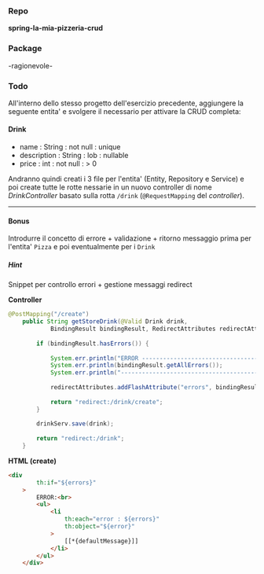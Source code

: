 
### Repo
**spring-la-mia-pizzeria-crud**

### Package
-ragionevole-

### Todo
All'interno dello stesso progetto dell'esercizio precedente, aggiungere la seguente entita' e svolgere il necessario per attivare la CRUD completa:

#### Drink
- name : String : not null : unique
- description : String : lob : nullable
- price : int : not null : > 0

Andranno quindi creati i 3 file per l'entita' (Entity, Repository e Service) e poi create tutte le rotte nessarie in un nuovo controller di nome *DrinkController* basato sulla rotta `/drink` (`@RequestMapping` del *controller*).

---

#### Bonus
Introdurre il concetto di errore + validazione + ritorno messaggio prima per l'entita' `Pizza` e poi eventualmente per i `Drink`

##### Hint
Snippet per controllo errori + gestione messaggi redirect

**Controller**
```java
@PostMapping("/create")
	public String getStoreDrink(@Valid Drink drink, 
			BindingResult bindingResult, RedirectAttributes redirectAttributes) {
		
		if (bindingResult.hasErrors()) {
			
			System.err.println("ERROR ------------------------------------------");
			System.err.println(bindingResult.getAllErrors());
			System.err.println("------------------------------------------------");
			
			redirectAttributes.addFlashAttribute("errors", bindingResult.getAllErrors());
			
			return "redirect:/drink/create";
		}
		
		drinkServ.save(drink);
		
		return "redirect:/drink";
	}
```

**HTML (create)**
```html
<div
		th:if="${errors}"
	>
		ERROR:<br>
		<ul>
			<li
				th:each="error : ${errors}"
				th:object="${error}"
			>
				[[*{defaultMessage}]]
			</li>
		</ul>
	</div>
```